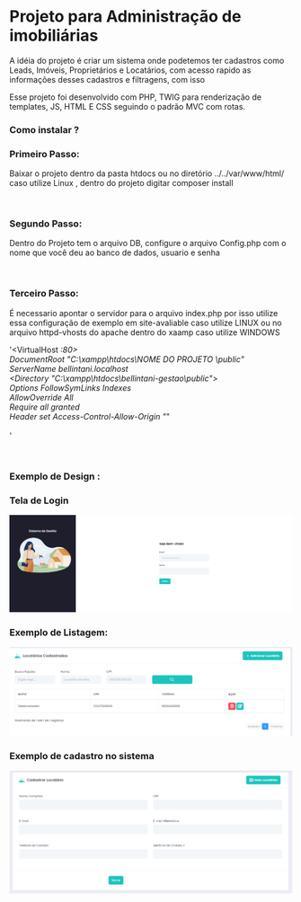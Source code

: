 <h1> Projeto para Administração de imobiliárias </h1> 

<p>A idéia do projeto é criar um sistema onde podetemos ter cadastros como Leads, Imóveis, Proprietários e Locatários, com acesso rapido as informações desses cadastros e filtragens, com isso</p>

<p>  Esse  projeto foi desenvolvido com PHP, TWIG para renderização de templates, JS, HTML E CSS  seguindo o padrão MVC com rotas.</p>

<h3>Como instalar ? </h3>
<h3>Primeiro Passo: </h3>
<p>Baixar o projeto dentro da pasta htdocs ou no  diretório ../../var/www/html/  caso utilize Linux , dentro do projeto digitar composer install</p>
<br>
<h3>Segundo Passo: </h3>
<p>Dentro do Projeto tem o arquivo DB, configure o arquivo Config.php com  o nome que você deu ao banco de dados, usuario e senha </p>
<br>
<h3>Terceiro Passo: </h3>

<p> É necessario apontar o servidor para o arquivo index.php por isso utilize essa configuração de exemplo em site-avaliable caso utilize LINUX ou no arquivo httpd-vhosts  do apache dentro do xaamp caso utilize WINDOWS </p>

<p> 

'<VirtualHost *:80> <br>
        DocumentRoot "C:\xampp\htdocs\NOME DO PROJETO \public"<br>
        ServerName bellintani.localhost <br>
        <Directory "C:\xampp\htdocs\bellintani-gestao\public"> <br>
        	Options FollowSymLinks Indexes <br>
		AllowOverride All <br>
             Require all granted <br>
	     Header set Access-Control-Allow-Origin "*" <br>
        </Directory> <br>
</VirtualHost>' 
</p>



<br>
<h3>Exemplo de Design :</h2>

<h3> Tela de Login </h3>
<img src='https://github.com/raulcalumby/gerenciamento-imobiliarias/blob/master/public/metronic/dist/assets/project-images/Login%20desktop.PNG' />

<h3>Exemplo de Listagem: </h3>
<img src='https://github.com/raulcalumby/gerenciamento-imobiliarias/blob/master/public/metronic/dist/assets/project-images/Locatario%20card%20List.PNG' />

<h3>Exemplo de cadastro no sistema </h3>
<img src='https://github.com/raulcalumby/gerenciamento-imobiliarias/blob/master/public/metronic/dist/assets/project-images/Locatario%20Card%20Add.PNG' />
